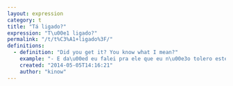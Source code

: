 ```yaml
---
layout: expression
category: t
title: "Tá ligado?"
expression: "T\u00e1 ligado?"
permalink: "/t/t%C3%A1+ligado%3F/"
definitions:
  - definition: "Did you get it? You know what I mean?"
    example: "- E da\u00ed eu falei pra ele que eu n\u00e3o tolero este tipo de coisa, t\u00e1 ligado? Ele sabe que tenho sangue quente, t\u00e1 ligado?"
    created: "2014-05-05T14:16:21"
    author: "kinow"
---
```

